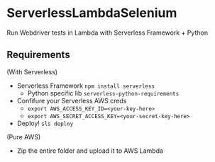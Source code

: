 # ServerlessLambdaSelenium
Run Webdriver tests in Lambda with Serverless Framework + Python

## Requirements

(With Serverless)
* Serverless Framework `npm install serverless`
  * Python specific lib `serverless-python-requirements`
* Confifure your Serverless AWS creds
  * `export AWS_ACCESS_KEY_ID=<your-key-here>`
  * `export AWS_SECRET_ACCESS_KEY=<your-secret-key-here>`
* Deploy! `sls deploy`

(Pure AWS)
* Zip the entire folder and upload it to AWS Lambda
